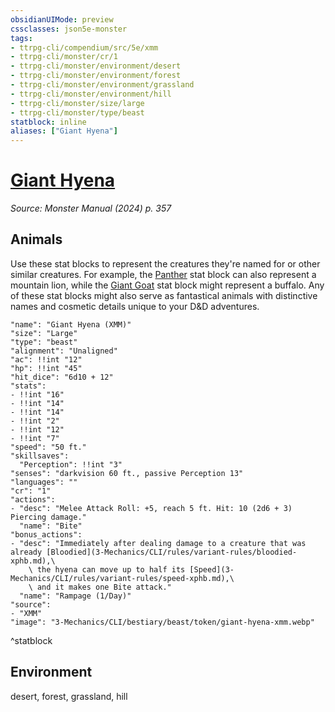 ```yaml
---
obsidianUIMode: preview
cssclasses: json5e-monster
tags:
- ttrpg-cli/compendium/src/5e/xmm
- ttrpg-cli/monster/cr/1
- ttrpg-cli/monster/environment/desert
- ttrpg-cli/monster/environment/forest
- ttrpg-cli/monster/environment/grassland
- ttrpg-cli/monster/environment/hill
- ttrpg-cli/monster/size/large
- ttrpg-cli/monster/type/beast
statblock: inline
aliases: ["Giant Hyena"]
---
```

# [Giant Hyena](3-Mechanics\CLI\bestiary\beast/giant-hyena-xmm.md)
*Source: Monster Manual (2024) p. 357*  

## Animals

Use these stat blocks to represent the creatures they're named for or other similar creatures. For example, the [Panther](3-Mechanics/CLI/bestiary/beast/panther-xmm.md) stat block can also represent a mountain lion, while the [Giant Goat](3-Mechanics/CLI/bestiary/beast/giant-goat-xmm.md) stat block might represent a buffalo. Any of these stat blocks might also serve as fantastical animals with distinctive names and cosmetic details unique to your D&D adventures.

```statblock
"name": "Giant Hyena (XMM)"
"size": "Large"
"type": "beast"
"alignment": "Unaligned"
"ac": !!int "12"
"hp": !!int "45"
"hit_dice": "6d10 + 12"
"stats":
- !!int "16"
- !!int "14"
- !!int "14"
- !!int "2"
- !!int "12"
- !!int "7"
"speed": "50 ft."
"skillsaves":
  "Perception": !!int "3"
"senses": "darkvision 60 ft., passive Perception 13"
"languages": ""
"cr": "1"
"actions":
- "desc": "Melee Attack Roll: +5, reach 5 ft. Hit: 10 (2d6 + 3) Piercing damage."
  "name": "Bite"
"bonus_actions":
- "desc": "Immediately after dealing damage to a creature that was already [Bloodied](3-Mechanics/CLI/rules/variant-rules/bloodied-xphb.md),\
    \ the hyena can move up to half its [Speed](3-Mechanics/CLI/rules/variant-rules/speed-xphb.md),\
    \ and it makes one Bite attack."
  "name": "Rampage (1/Day)"
"source":
- "XMM"
"image": "3-Mechanics/CLI/bestiary/beast/token/giant-hyena-xmm.webp"
```
^statblock

## Environment

desert, forest, grassland, hill